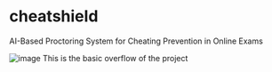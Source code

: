 # cheatshield
AI-Based Proctoring System for Cheating Prevention in Online Exams

![image](https://github.com/user-attachments/assets/e7b86718-0883-40bd-b92b-0097c7c9784a)
This is the basic overflow of the project
